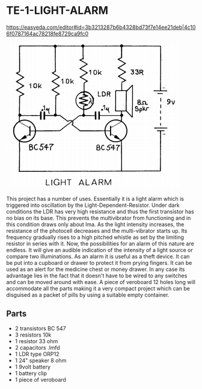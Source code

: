 # TE-1-LIGHT-ALARM

https://easyeda.com/editor#id=3b3213287b6b4328bd73f7e14ee21deb|4c106f0787164ac78218fe8729ca9fc0

![](https://github.com/SteveJustin1963/TE-1-28.1-LIGHT-ALARM/blob/master/light-al-cct.png)

This project has a number of uses. Essentially it is a light alarm which is triggered into oscillation by the Light-Dependent-Resistor. Under dark conditions the LDR has very high resistance and thus the first transistor has no bias on its base. This prevents the multivibrator from functioning and in this condition draws only about lma. As the light intensity increases, the resistance of the photocell decreases and the multi-vibrator starts up. Its frequency gradually rises to a high pitched whistle as set by the limiting resistor in series with it. Now, the possibilities for an alarm of this nature are endless. It will give an audible indication of the intensity of a light source or compare two illuminations. As an alarm it is useful as a theft device. It can be put into a cupboard or drawer to protect it from prying fingers. It can be used as an alert for the medicine chest or money drawer. In any case its advantage lies in the fact that it doesn't have to be wired to any switches and can be moved around with ease.  A piece of veroboard 12 holes long will accommodate all the parts making it a very compact project which can be disguised as a packet of pills by using a suitable empty container. 
## Parts
* 2 transistors BC 547
* 3 resistors 10k
* 1 resistor 33 ohm
* 2 capacitors .lmfd
* 1 LDR type ORP12
* 1 24" speaker 8 ohm
* 1 9volt battery
* 1 battery clip
* 1 piece of veroboard

